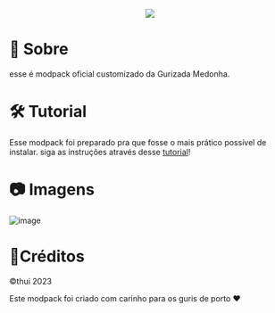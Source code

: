 <p align="center">
  <img src="https://github.com/tuthui/Gurizada-Medonha/assets/85002617/c4070f16-85ed-4bf6-91f3-b16c9918fffc">
</p>

# 🔎 Sobre

esse é modpack oficial customizado da Gurizada Medonha.

# 🛠 Tutorial
Esse modpack foi preparado pra que fosse o mais prático possível de instalar.
siga as instruções através desse [tutorial](https://github.com/tuthui/Gurizada-Medonha/blob/main/tutorial.md#tutorial)!

# 📷 Imagens
![image](https://github.com/tuthui/Gurizada-Medonha/assets/85002617/606a8ca1-0caf-4e34-8f85-b3ec187244cf)


# 📌Créditos 
©thui 2023

Este modpack foi criado com carinho para os guris de porto ❤
